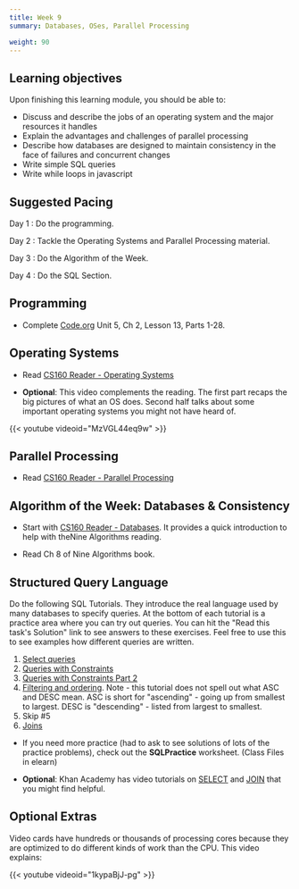 ```yaml
---
title: Week 9
summary: Databases, OSes, Parallel Processing

weight: 90
---
```


## Learning objectives

Upon finishing this learning module, you should be able to:

* Discuss and describe the jobs of an operating system and the major resources it handles
* Explain the advantages and challenges of parallel processing
* Describe how databases are designed to maintain consistency in the face of failures and concurrent changes
* Write simple SQL queries
* Write while loops in javascript

## Suggested Pacing

Day 1
: Do the programming.

Day 2
: Tackle the Operating Systems and Parallel Processing material.

Day 3
: Do the Algorithm of the Week.

Day 4
: Do the SQL Section.

## Programming

* Complete [Code.org](https://studio.code.org/home) Unit 5, Ch 2, Lesson 13, Parts 1-28.

## Operating Systems

* Read [CS160 Reader - Operating Systems](http://computerscience.chemeketa.edu/cs160Reader/OperatingSystems/index.html)

* **Optional**:  This video complements the reading. The first part recaps the big pictures of what
an OS does. Second half talks about some important operating systems you might not have heard of.

{{< youtube videoid="MzVGL44eq9w" >}}

## Parallel Processing

* Read [CS160 Reader - Parallel Processing](http://computerscience.chemeketa.edu/cs160Reader/ParallelProcessing/index.html)

## Algorithm of the Week: Databases & Consistency

* Start with [CS160 Reader - Databases](http://computerscience.chemeketa.edu/cs160Reader/NineAlgorithms/DatabasesAndConcurrency.html).
It provides a quick introduction to help with theNine Algorithms reading.

* Read Ch 8 of Nine Algorithms book.

## Structured Query Language

Do the following SQL Tutorials. They introduce the real language used by many databases
to specify queries. At the bottom of each tutorial is a practice area where you can try
out queries. You can hit the "Read this task's Solution" link to see answers to these
exercises. Feel free to use this to see examples how different queries are written.

1) [Select queries](https://sqlbolt.com/lesson/select_queries_introduction)
2) [Queries with Constraints](https://sqlbolt.com/lesson/select_queries_with_constraints)
3) [Queries with Constraints Part 2](https://sqlbolt.com/lesson/select_queries_with_constraints_pt_2)
4) [Filtering and ordering](https://sqlbolt.com/lesson/filtering_sorting_query_results).
Note - this tutorial does not spell out what ASC and DESC mean. ASC is short for
"ascending" - going up from smallest to largest. DESC is "descending" - listed from largest to smallest.
5) Skip #5
6) [Joins](https://sqlbolt.com/lesson/select_queries_with_joins)

* If you need more practice (had to ask to see solutions of lots of the practice problems),
check out the **SQLPractice** worksheet. (Class Files in elearn)

* **Optional**: Khan Academy has video tutorials on [SELECT](https://www.khanacademy.org/computing/computer-programming/sql/sql-basics/p/querying-the-table)
and [JOIN](https://www.khanacademy.org/computing/computer-programming/sql/relational-queries-in-sql/p/joining-related-tables)
that you might find helpful.

## Optional Extras

Video cards have hundreds or thousands of processing cores because they are optimized to
do different kinds of work than the CPU. This video explains:

{{< youtube videoid="1kypaBjJ-pg" >}}
